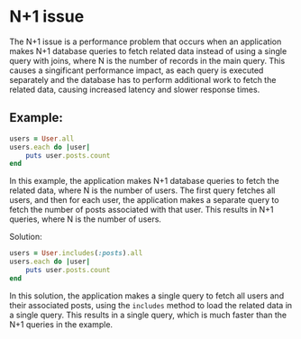# N+1 issue

The N+1 issue is a performance problem that occurs when an application makes N+1 database queries to fetch related data instead of using a single query with joins, where N is the number of records in the main query. This causes a singificant performance impact, as each query is executed separately and the database has to perform additional work to fetch the related data, causing increased latency and slower response times.

## Example:

```ruby
users = User.all
users.each do |user|
    puts user.posts.count
end
```

In this example, the application makes N+1 database queries to fetch the related data, where N is the number of users. The first query fetches all users, and then for each user, the application makes a separate query to fetch the number of posts associated with that user. This results in N+1 queries, where N is the number of users.

Solution:

```ruby
users = User.includes(:posts).all
users.each do |user|
    puts user.posts.count
end
```

In this solution, the application makes a single query to fetch all users and their associated posts, using the `includes` method to load the related data in a single query. This results in a single query, which is much faster than the N+1 queries in the example.
